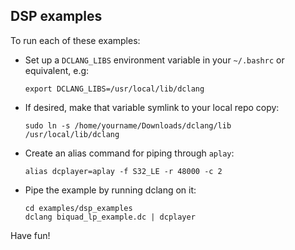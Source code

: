 ## DSP examples

To run each of these examples:

- Set up a `DCLANG_LIBS` environment variable in your `~/.bashrc` or equivalent, e.g:
  ```
  export DCLANG_LIBS=/usr/local/lib/dclang
  ```
- If desired, make that variable symlink to your local repo copy:
  ```
  sudo ln -s /home/yourname/Downloads/dclang/lib /usr/local/lib/dclang
  ```
- Create an alias command for piping through `aplay`:
  ```
  alias dcplayer=aplay -f S32_LE -r 48000 -c 2
  ```
- Pipe the example by running dclang on it:
  ```
  cd examples/dsp_examples
  dclang biquad_lp_example.dc | dcplayer
  ```

Have fun!
